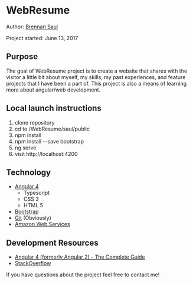 # WebResume
Author:          [Brennan Saul](brennansaul.info)

Project started: June 13, 2017

## Purpose
The goal of WebResume project is to create a website that shares with the visitor a 
little bit about myself, my skills, my past experiences, and feature projects that I have been
a part of. This project is also a means of learning more about angular/web development.

## Local launch instructions

1. clone repository
2. cd to <pathto>/WebResume/saul/public
3. npm install
4. npm install --save bootstrap
5. ng serve
6. visit http://localhost:4200

## Technology
- [Angular 4](https://cli.angular.io/)
  - Typescript
  - CSS 3
  - HTML 5
- [Bootstrap](https://getbootstrap.com/)
- [Git](https://github.com/) (Obviously)
- [Amazon Web Services](https://aws.amazon.com/)

## Development Resources
- [Angular 4 (formerly Angular 2) - The Complete Guide](https://www.udemy.com/the-complete-guide-to-angular-2/learn/v4/overview)
- [StackOverflow](https://stackoverflow.com/)

If you have questions about the project feel free to contact me!
